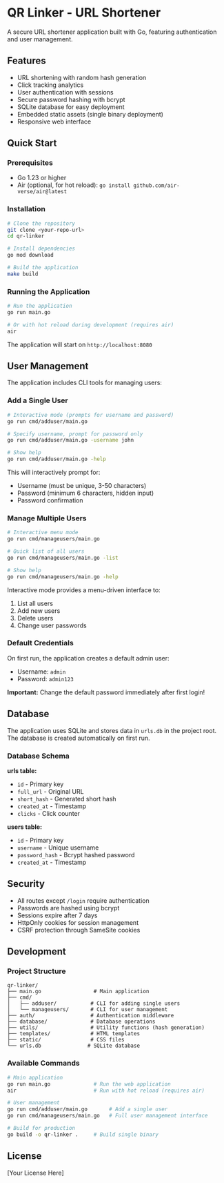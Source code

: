 # QR Linker - URL Shortener

A secure URL shortener application built with Go, featuring authentication and user management.

## Features

- URL shortening with random hash generation
- Click tracking analytics
- User authentication with sessions
- Secure password hashing with bcrypt
- SQLite database for easy deployment
- Embedded static assets (single binary deployment)
- Responsive web interface

## Quick Start

### Prerequisites

- Go 1.23 or higher
- Air (optional, for hot reload): `go install github.com/air-verse/air@latest`

### Installation

```bash
# Clone the repository
git clone <your-repo-url>
cd qr-linker

# Install dependencies
go mod download

# Build the application
make build
```

### Running the Application

```bash
# Run the application
go run main.go

# Or with hot reload during development (requires air)
air
```

The application will start on `http://localhost:8080`

## User Management

The application includes CLI tools for managing users:

### Add a Single User

```bash
# Interactive mode (prompts for username and password)
go run cmd/adduser/main.go

# Specify username, prompt for password only
go run cmd/adduser/main.go -username john

# Show help
go run cmd/adduser/main.go -help
```

This will interactively prompt for:
- Username (must be unique, 3-50 characters)
- Password (minimum 6 characters, hidden input)
- Password confirmation

### Manage Multiple Users

```bash
# Interactive menu mode
go run cmd/manageusers/main.go

# Quick list of all users
go run cmd/manageusers/main.go -list

# Show help
go run cmd/manageusers/main.go -help
```

Interactive mode provides a menu-driven interface to:
1. List all users
2. Add new users
3. Delete users
4. Change user passwords

### Default Credentials

On first run, the application creates a default admin user:
- Username: `admin`
- Password: `admin123`

**Important:** Change the default password immediately after first login!

## Database

The application uses SQLite and stores data in `urls.db` in the project root. The database is created automatically on first run.

### Database Schema

**urls table:**
- `id` - Primary key
- `full_url` - Original URL
- `short_hash` - Generated short hash
- `created_at` - Timestamp
- `clicks` - Click counter

**users table:**
- `id` - Primary key
- `username` - Unique username
- `password_hash` - Bcrypt hashed password
- `created_at` - Timestamp

## Security

- All routes except `/login` require authentication
- Passwords are hashed using bcrypt
- Sessions expire after 7 days
- HttpOnly cookies for session management
- CSRF protection through SameSite cookies

## Development

### Project Structure

```
qr-linker/
├── main.go                 # Main application
├── cmd/
│   ├── adduser/           # CLI for adding single users
│   └── manageusers/       # CLI for user management
├── auth/                  # Authentication middleware
├── database/              # Database operations
├── utils/                 # Utility functions (hash generation)
├── templates/             # HTML templates
├── static/                # CSS files
└── urls.db               # SQLite database
```

### Available Commands

```bash
# Main application
go run main.go              # Run the web application
air                         # Run with hot reload (requires air)

# User management
go run cmd/adduser/main.go       # Add a single user
go run cmd/manageusers/main.go   # Full user management interface

# Build for production
go build -o qr-linker .     # Build single binary
```

## License

[Your License Here]